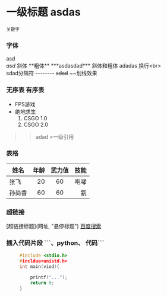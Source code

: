   # 一级标题  asdas
  `关键字`
  ### 字体
  asd<br>
  *asd*  斜体
  \*\*粗体\*\*
   \*\*\*asdasdad\*\*\*  斜体和粗体 
    adadas 换行\<br\><br>
    sdad分隔符
    --------
  ~~sdad~~   \~\~划线效果
  ### 无序表 有序表
* FPS游戏
 * 绝地求生
   1. CSGO 1.0
   2. CSGO 2.0 <br>      
>>adad  \>一级引用  
   ### 表格
   |姓名|年龄|武力值|技能|
   |--|--:|:--:|--:|
   |张飞|20|60|咆哮|
   |孙尚香|60|60|氨|氮|

   ### 超链接
   \[超链接标题\](网址, "悬停标题")
   [百度搜索](https//www.baidu.com "点击访问百度")

   ### 插入代码片段 \`\`\`、python、   代码\`\`\`
   ``` c
        #include <stdio.h>
        #incldue<unistd.h>
        int main(viod){

            printf("...");
            return 0;
        }
    


